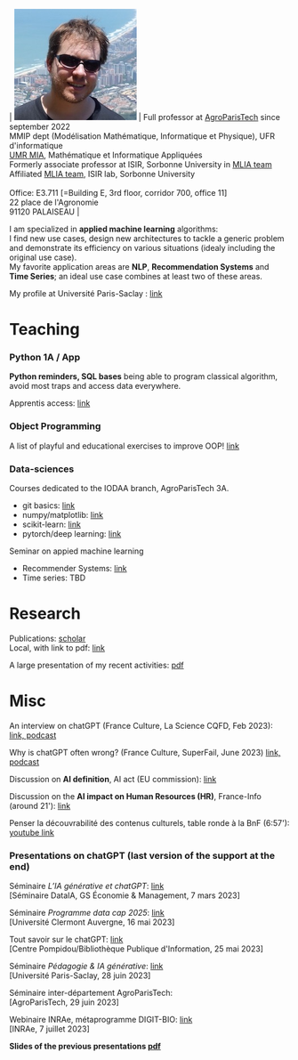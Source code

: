
| ![ma tête](/resources/vincentRed3.jpeg) | Full professor at [AgroParisTech](http://www2.agroparistech.fr) since september 2022<BR> MMIP dept (Modélisation Mathématique, Informatique et Physique), UFR d'informatique <BR> [UMR MIA](https://www6.inrae.fr/mia-paris), Mathématique et Informatique Appliquées <BR> Formerly associate professor at ISIR, Sorbonne University in [MLIA team](https://www.isir.upmc.fr/equipes/mlia/)<BR> Affiliated [MLIA team](https://www.isir.upmc.fr/equipes/mlia/), ISIR lab, Sorbonne University <BR> <BR> Office: E3.711 [=Building E, 3rd floor, corridor 700, office 11]<BR> 22 place de l'Agronomie<BR> 91120 PALAISEAU |




I am specialized in **applied machine learning** algorithms: <BR>I find new use cases, design new architectures to tackle a generic problem and demonstrate its efficiency on various situations (idealy including the original use case).<BR> 
My favorite application areas are **NLP**, **Recommendation Systems** and **Time Series**; an ideal use case combines at least two of these areas.

My profile at Université Paris-Saclay : [link](https://www.scoop.it/topic/life-sci-news-upsaclay/p/4142236891/2023/03/29/portrait-jeune-chercheur-vincent-guigue-professeur-en-informatique)


# Teaching

### Python 1A / App

**Python reminders, SQL bases** being able to program classical algorithm, avoid most traps and access data everywhere.

Apprentis access: [link](https://ecampus.paris-saclay.fr/enrol/instances.php?id=70409)

### Object Programming

A list of playful and educational exercises to improve OOP! [link](exoOOP.md)

### Data-sciences

Courses dedicated to the IODAA branch, AgroParisTech 3A.

* git basics: [link](https://github.com/vguigue/tuto_git)
* numpy/matplotlib: [link](https://github.com/vguigue/tuto_numpy)
* scikit-learn: [link](https://github.com/vguigue/tuto_sklearn)
* pytorch/deep learning: [link](https://github.com/vguigue/tuto_deep)

Seminar on appied machine learning
* Recommender Systems: [link](https://github.com/vguigue/reco_2019)
* Time series: TBD

# Research

Publications: [scholar](https://scholar.google.com/citations?user=VvFT0nAAAAAJ&hl=fr) <BR>
Local, with link to pdf: [link](publis.md) 

A large presentation of my recent activities: [pdf](/pres/seminaireAgro.pdf)


# Misc

An interview on chatGPT (France Culture, La Science CQFD, Feb 2023): [link, podcast](https://www.radiofrance.fr/franceculture/podcasts/la-science-cqfd/chat-gtp-passe-d-abord-ton-bac-7211542)

Why is chatGPT often wrong? (France Culture, SuperFail, June 2023) [link, podcast](https://www.radiofrance.fr/franceculture/podcasts/superfail/pourquoi-chat-gpt-se-trompe-t-il-2207192)

Discussion on **AI definition**, AI act (EU commission): [link](https://www.01net.com/actualites/a-votre-avis-quest-ce-que-lintelligence-artificielle.html)

Discussion on the **AI impact on Human Resources (HR)**, France-Info (around 21'): [link](https://www.francetvinfo.fr/replay-magazine/franceinfo/vrai-ou-fake-l-emission/vrai-ou-fake-l-emission-du-dimanche-14-mai-2023_5824046.html)

Penser la découvrabilité des contenus culturels, table ronde à la BnF (6:57'): [youtube link](https://www.youtube.com/watch?v=4zaebvULdc4)

### Presentations on chatGPT (last version of the support at the end)
Séminaire *L’IA générative et chatGPT*: [link](https://www.dataia.eu/evenements/workshop-les-enjeux-de-lia-generative-et-chatgpt) <BR>
[Séminaire DataIA, GS Économie & Management, 7 mars 2023]

Séminaire *Programme data cap 2025*: [link](https://www.uca.fr/actualites/agenda/programme-data-cap-2025-conference-chatgpt)  <BR>
[Université Clermont Auvergne, 16 mai 2023]

Tout savoir sur le chatGPT: [link](https://agenda.bpi.fr/evenement/tout-savoir-sur-le-chatgpt/) <BR>
[Centre Pompidou/Bibliothèque Publique d'Information, 25 mai 2023]

Séminaire *Pédagogie & IA générative*: [link](https://www.persay.universite-paris-saclay.fr/28-juin-campus-orsay-vallee-seminaire-agents-conversationnels-et-pedagogie/) <BR>
[Université Paris-Saclay, 28 juin 2023]

Séminaire inter-département AgroParisTech:  <BR>
[AgroParisTech, 29 juin 2023]

Webinaire INRAe, métaprogramme DIGIT-BIO: [link](https://www6.inrae.fr/digitbio/Animations/L-IA-en-sciences-du-vivant) <BR>
[INRAe, 7 juillet 2023]


**Slides of the previous presentations [pdf](/pres/chatGPTinrae.pdf)**



